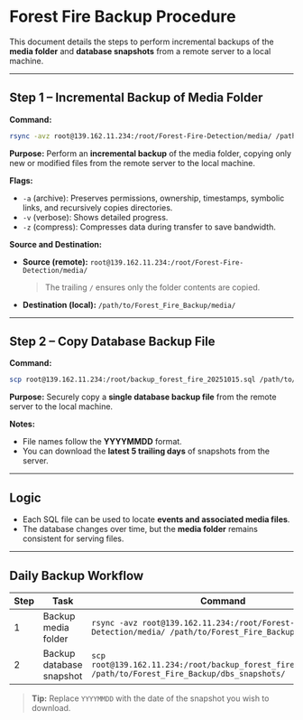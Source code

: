 # Forest Fire Backup Procedure

This document details the steps to perform incremental backups of the **media folder** and **database snapshots** from a remote server to a local machine.

---

## Step 1 – Incremental Backup of Media Folder

**Command:**

```bash
rsync -avz root@139.162.11.234:/root/Forest-Fire-Detection/media/ /path/to/Forest_Fire_Backup/media/
```

**Purpose:** Perform an **incremental backup** of the media folder, copying only new or modified files from the remote server to the local machine.

**Flags:**

- `-a` (archive): Preserves permissions, ownership, timestamps, symbolic links, and recursively copies directories.
- `-v` (verbose): Shows detailed progress.
- `-z` (compress): Compresses data during transfer to save bandwidth.

**Source and Destination:**

- **Source (remote):** `root@139.162.11.234:/root/Forest-Fire-Detection/media/`
  > The trailing `/` ensures only the folder contents are copied.
- **Destination (local):** `/path/to/Forest_Fire_Backup/media/`

---

## Step 2 – Copy Database Backup File

**Command:**

```bash
scp root@139.162.11.234:/root/backup_forest_fire_20251015.sql /path/to/Forest_Fire_Backup/dbs_snapshots/
```

**Purpose:** Securely copy a **single database backup file** from the remote server to the local machine.

**Notes:**

- File names follow the **YYYYMMDD** format.
- You can download the **latest 5 trailing days** of snapshots from the server.

---

## Logic

- Each SQL file can be used to locate **events and associated media files**.
- The database changes over time, but the **media folder** remains consistent for serving files.

---

## Daily Backup Workflow

| Step | Task                     | Command                                                                                                    | Destination                                  |
| ---- | ------------------------ | ---------------------------------------------------------------------------------------------------------- | -------------------------------------------- |
| 1    | Backup media folder      | `rsync -avz root@139.162.11.234:/root/Forest-Fire-Detection/media/ /path/to/Forest_Fire_Backup/media/`     | `/path/to/Forest_Fire_Backup/media/`         |
| 2    | Backup database snapshot | `scp root@139.162.11.234:/root/backup_forest_fire_YYYYMMDD.sql /path/to/Forest_Fire_Backup/dbs_snapshots/` | `/path/to/Forest_Fire_Backup/dbs_snapshots/` |

> **Tip:** Replace `YYYYMMDD` with the date of the snapshot you wish to download.
